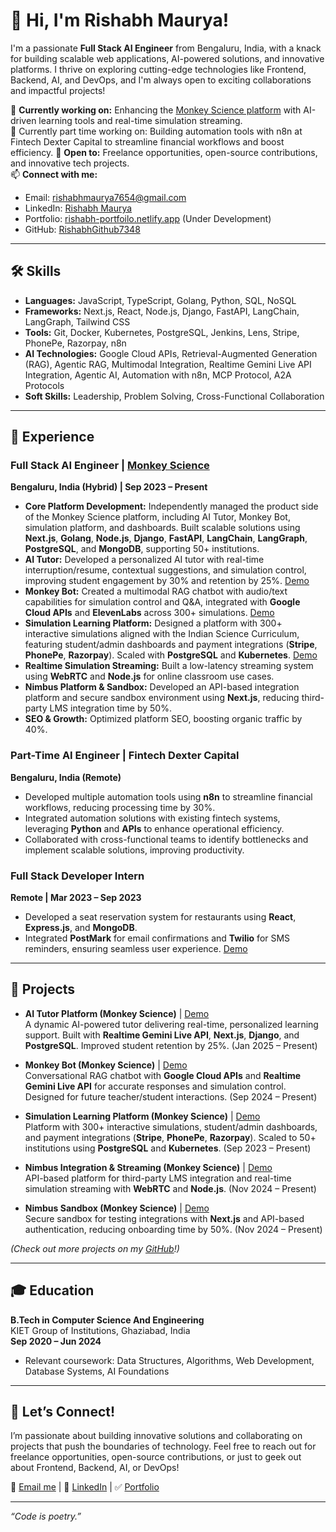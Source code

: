 # 👋 Hi, I'm Rishabh Maurya!

I'm a passionate **Full Stack AI Engineer** from Bengaluru, India, with a knack for building scalable web applications, AI-powered solutions, and innovative platforms. I thrive on exploring cutting-edge technologies like Frontend, Backend, AI, and DevOps, and I'm always open to exciting collaborations and impactful projects!

🌱 **Currently working on:** Enhancing the [Monkey Science platform](https://monkeyscience.io) with AI-driven learning tools and real-time simulation streaming.  
🌱 Currently part time working on: Building automation tools with n8n at Fintech Dexter Capital to streamline financial workflows and boost efficiency.
💼 **Open to:** Freelance opportunities, open-source contributions, and innovative tech projects.  
📫 **Connect with me:**  
- Email: [rishabhmaurya7654@gmail.com](mailto:rishabhmaurya7654@gmail.com)  
- LinkedIn: [Rishabh Maurya](https://www.linkedin.com/in/rishabh-maurya-4751a6201/)  
- Portfolio: [rishabh-portfoilo.netlify.app](https://rishabh-portfoilo.netlify.app/) (Under Development)  
- GitHub: [RishabhGithub7348](https://github.com/RishabhGithub7348)

---

## 🛠️ Skills

- **Languages:** JavaScript, TypeScript, Golang, Python, SQL, NoSQL  
- **Frameworks:** Next.js, React, Node.js, Django, FastAPI, LangChain, LangGraph, Tailwind CSS  
- **Tools:** Git, Docker, Kubernetes, PostgreSQL, Jenkins, Lens, Stripe, PhonePe, Razorpay, n8n  
- **AI Technologies:** Google Cloud APIs, Retrieval-Augmented Generation (RAG), Agentic RAG, Multimodal Integration, Realtime Gemini Live API Integration, Agentic AI, Automation with n8n, MCP Protocol, A2A Protocols  
- **Soft Skills:** Leadership, Problem Solving, Cross-Functional Collaboration  

---

## 💼 Experience

### Full Stack AI Engineer | [Monkey Science](https://monkeyscience.io)  
**Bengaluru, India (Hybrid) | Sep 2023 – Present**  
- **Core Platform Development:** Independently managed the product side of the Monkey Science platform, including AI Tutor, Monkey Bot, simulation platform, and dashboards. Built scalable solutions using **Next.js**, **Golang**, **Node.js**, **Django**, **FastAPI**, **LangChain**, **LangGraph**, **PostgreSQL**, and **MongoDB**, supporting 50+ institutions.  
- **AI Tutor:** Developed a personalized AI tutor with real-time interruption/resume, contextual suggestions, and simulation control, improving student engagement by 30% and retention by 25%. [Demo](https://www.youtube.com/watch?v=UOG2Kynv__w&t=1s)  
- **Monkey Bot:** Created a multimodal RAG chatbot with audio/text capabilities for simulation control and Q&A, integrated with **Google Cloud APIs** and **ElevenLabs** across 300+ simulations. [Demo](https://drive.google.com/file/d/1iTgZk1I6_MfgATfozmIelK_ObjFpb3mG/view)  
- **Simulation Learning Platform:** Designed a platform with 300+ interactive simulations aligned with the Indian Science Curriculum, featuring student/admin dashboards and payment integrations (**Stripe**, **PhonePe**, **Razorpay**). Scaled with **PostgreSQL** and **Kubernetes**. [Demo](https://www.youtube.com/watch?v=zdAoz1LfWaY)  
- **Realtime Simulation Streaming:** Built a low-latency streaming system using **WebRTC** and **Node.js** for online classroom use cases.  
- **Nimbus Platform & Sandbox:** Developed an API-based integration platform and secure sandbox environment using **Next.js**, reducing third-party LMS integration time by 50%.  
- **SEO & Growth:** Optimized platform SEO, boosting organic traffic by 40%.

### Part-Time AI Engineer | Fintech Dexter Capital  
**Bengaluru, India (Remote)**  
- Developed multiple automation tools using **n8n** to streamline financial workflows, reducing processing time by 30%.  
- Integrated automation solutions with existing fintech systems, leveraging **Python** and **APIs** to enhance operational efficiency.  
- Collaborated with cross-functional teams to identify bottlenecks and implement scalable solutions, improving productivity.

### Full Stack Developer Intern 
**Remote | Mar 2023 – Sep 2023**  
- Developed a seat reservation system for restaurants using **React**, **Express.js**, and **MongoDB**.  
- Integrated **PostMark** for email confirmations and **Twilio** for SMS reminders, ensuring seamless user experience. [Demo](https://restaurant-seat-scheduling.netlify.app/)

---

## 🚀 Projects

- **AI Tutor Platform (Monkey Science)** | [Demo](https://www.youtube.com/watch?v=UOG2Kynv__w&t=1s)  
  A dynamic AI-powered tutor delivering real-time, personalized learning support. Built with **Realtime Gemini Live API**, **Next.js**, **Django**, and **PostgreSQL**. Improved student retention by 25%. (Jan 2025 – Present)  

- **Monkey Bot (Monkey Science)** | [Demo](https://drive.google.com/file/d/1iTgZk1I6_MfgATfozmIelK_ObjFpb3mG/view)  
  Conversational RAG chatbot with **Google Cloud APIs** and **Realtime Gemini Live API** for accurate responses and simulation control. Designed for future teacher/student interactions. (Sep 2024 – Present)  

- **Simulation Learning Platform (Monkey Science)** | [Demo](https://www.youtube.com/watch?v=zdAoz1LfWaY)  
  Platform with 300+ interactive simulations, student/admin dashboards, and payment integrations (**Stripe**, **PhonePe**, **Razorpay**). Scaled to 50+ institutions using **PostgreSQL** and **Kubernetes**. (Sep 2023 – Present)  

- **Nimbus Integration & Streaming (Monkey Science)** | [Demo](https://developers.monkeyscience.io/nimbus/docs/intro)  
  API-based platform for third-party LMS integration and real-time simulation streaming with **WebRTC** and **Node.js**. (Nov 2024 – Present)  

- **Nimbus Sandbox (Monkey Science)** | [Demo](https://developers.monkeyscience.io/sandbox)  
  Secure sandbox for testing integrations with **Next.js** and API-based authentication, reducing onboarding time by 50%. (Nov 2024 – Present)  

*(Check out more projects on my [GitHub](https://github.com/RishabhGithub7348)!)*

---

## 🎓 Education

**B.Tech in Computer Science And Engineering**  
KIET Group of Institutions, Ghaziabad, India  
**Sep 2020 – Jun 2024**  
- Relevant coursework: Data Structures, Algorithms, Web Development, Database Systems, AI Foundations  

---

## 🌟 Let’s Connect!

I’m passionate about building innovative solutions and collaborating on projects that push the boundaries of technology. Feel free to reach out for freelance opportunities, open-source contributions, or just to geek out about Frontend, Backend, AI, or DevOps!

📧 [Email me](mailto:rishabhmaurya7654@gmail.com) | 🔗 [LinkedIn](https://www.linkedin.com/in/rishabh-maurya-4751a6201/) | ✅ [Portfolio](https://rishabh-portfoilo.netlify.app/)

---

*“Code is poetry.”*
